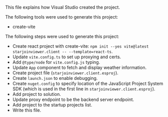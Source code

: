 This file explains how Visual Studio created the project.

The following tools were used to generate this project:
- create-vite

The following steps were used to generate this project:
- Create react project with create-vite: `npm init --yes vite@latest starjoinviewer.client -- --template=react-ts`.
- Update `vite.config.ts` to set up proxying and certs.
- Add `@type/node` for `vite.config.js` typing.
- Update `App` component to fetch and display weather information.
- Create project file (`starjoinviewer.client.esproj`).
- Create `launch.json` to enable debugging.
- Create `nuget.config` to specify location of the JavaScript Project System SDK (which is used in the first line in `starjoinviewer.client.esproj`).
- Add project to solution.
- Update proxy endpoint to be the backend server endpoint.
- Add project to the startup projects list.
- Write this file.
